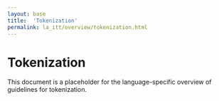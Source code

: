 ```yaml
---
layout: base
title:  'Tokenization'
permalink: la_itt/overview/tokenization.html
---
```


# Tokenization

This document is a placeholder for the language-specific overview of
guidelines for tokenization.
